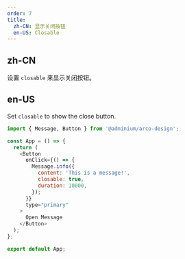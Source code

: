 ```yaml
---
order: 7
title:
  zh-CN: 显示关闭按钮
  en-US: Closable
---
```


## zh-CN

设置 `closable` 来显示关闭按钮。

## en-US

Set `closable` to show the close button.

```js
import { Message, Button } from '@adminium/arco-design';

const App = () => {
  return (
    <Button
      onClick={() => {
        Message.info({
          content: 'This is a message!',
          closable: true,
          duration: 10000,
        });
      }}
      type="primary"
    >
      Open Message
    </Button>
  );
};

export default App;
```
